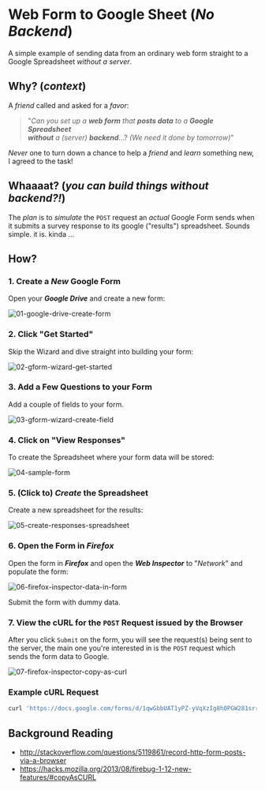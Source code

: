 # Web Form to Google Sheet (*No Backend*)

A simple example of sending data from an ordinary web form
straight to a Google Spreadsheet *without a server*.

## Why? (*context*)

A *friend* called and asked for a *favor*:

> "*Can you set up a* ***web form***
*that* ***posts data*** *to a*
***Google Spreadsheet***  
***without*** *a (server)* ***backend***...?
*(We need it done by tomorrow)*"

*Never* one to turn down a chance to help a *friend*
and *learn* something new, I agreed to the task!

## Whaaaat? (*you can build things without backend?!*)

The *plan* is to *simulate* the `POST` request an *actual* Google Form sends when it submits a survey response to its google ("results") spreadsheet. Sounds simple. it is. kinda ...

## How?

### 1. Create a *New* Google Form

Open your ***Google Drive*** and create a new form:

![01-google-drive-create-form](https://cloud.githubusercontent.com/assets/194400/10529330/d9c59f4a-7394-11e5-9e22-ad92c45553c3.png)

### 2. Click "Get Started"

Skip the Wizard and dive straight into building your form:

![02-gform-wizard-get-started](https://cloud.githubusercontent.com/assets/194400/10529351/1b604270-7395-11e5-8617-92152180e157.png)


### 3. Add a Few Questions to your Form

Add a couple of fields to your form.

![03-gform-wizard-create-field](https://cloud.githubusercontent.com/assets/194400/10529380/565eb852-7395-11e5-99a4-50a80a77fd54.png)

### 4. Click on "View Responses"

To create the Spreadsheet where your form data will be stored:

![04-sample-form](https://cloud.githubusercontent.com/assets/194400/10529416/c2fc9538-7395-11e5-99ee-d0ddc9d1e16e.png)

### 5. (Click to) *Create* the Spreadsheet

Create a new spreadsheet for the results:

![05-create-responses-spreadsheet](https://cloud.githubusercontent.com/assets/194400/10529468/2153de70-7396-11e5-996a-908c2ac7e2ac.png)

### 6. Open the Form in *Firefox*

Open the form in ***Firefox*** and open the ***Web Inspector*** to "*Network*" and populate the form:

![06-firefox-inspector-data-in-form](https://cloud.githubusercontent.com/assets/194400/10529514/6ec07b82-7396-11e5-90eb-7125589e95eb.png)

Submit the form with dummy data.

### 7. View the cURL for the `POST` Request issued by the Browser

After you click `Submit` on the form, you will see the request(s)
being sent to the server, the main one you're interested in
is the `POST` request which sends the form data to Google.

![07-firefox-inspector-copy-as-curl](https://cloud.githubusercontent.com/assets/194400/10529578/1e03925a-7397-11e5-8dec-9dce7523a8b0.png)




### Example cURL Request

```sh
curl 'https://docs.google.com/forms/d/1qwGbbUAT1yPZ-yVqXzIg8h0PGW281srrkBtCdJwFgdA/formResponse' -H 'Host: docs.google.com' -H 'User-Agent: Mozilla/5.0 (Macintosh; Intel Mac OS X 10.10; rv:41.0) Gecko/20100101 Firefox/41.0' -H 'Accept: text/html,application/xhtml+xml,application/xml;q=0.9,*/*;q=0.8' -H 'Accept-Language: en-US,en;q=0.5' --compressed -H 'Referer: https://docs.google.com/forms/d/1qwGbbUAT1yPZ-yVqXzIg8h0PGW281srrkBtCdJwFgdA/viewform?fbzx=-4417037870062614176' -H 'Cookie: S=spreadsheet_forms=QDGgsetEGofY8ACPHHufQw; NID=71=Remk3p7UeYnI01GsXgQ3acVcBgiN8iKiBVrXK9GdwVnop4j9kaBDSWlxWl1vuvTKPdrK66DdXWRFTFo-2Onj0zUyCaJ1xfMACh8hTUb0XBIVYdVJdkr1jvvmlkhZVAkgbow9Scr_X17OI-M9tw4evTQHJ4tU6P7xM695WlCtODmubmt57QgkpTAXNwdZrQ05GqRhWfw; PREF=ID=1111111111111111:FF=0:TM=1442226709:LM=1442226709:V=1:S=es4FGMNhg_KRMNf0; OGP=-5061451:' -H 'Connection: keep-alive' --data 'entry.507774908=23&entry.241430440=tesa&entry.335159234=Female&draftResponse=%5B%2C%2C%22-4417037870062614176%22%5D%0D%0A&pageHistory=0&fvv=0&fbzx=-4417037870062614176'
```



## Background Reading

+ http://stackoverflow.com/questions/5119861/record-http-form-posts-via-a-browser
+ https://hacks.mozilla.org/2013/08/firebug-1-12-new-features/#copyAsCURL
